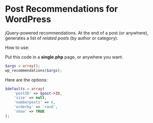 Post Recommendations for WordPress
==================================

jQuery-powered recommendations. At the end of a post (or anywhere), generates a list of *related posts* (by author or category). 

How to use:

Put this code in a **single.php** page, or anywhere you want. 

```php
$args = array(); 
wp_recommendations($args); 
```

Here are the options: 

```php
$defaults = array( 
	'postID' => $post->ID,
	'size' => null,  
	'numberposts' => 6, 
	'orderby' => 'rand', 
	'show' => TRUE
); 
```
